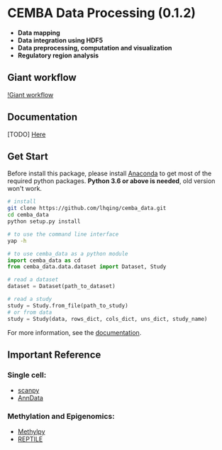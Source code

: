 # CEMBA Data Processing (0.1.2)
- **Data mapping**
- **Data integration using HDF5**
- **Data preprocessing, computation and visualization**
- **Regulatory region analysis**

## Giant workflow
[!Giant workflow](/doc/image/pipeline.svg)

## Documentation
[TODO] [Here](https://cemba-data.readthedocs.io/en/latest)

## Get Start
Before install this package, please install [Anaconda](https://www.anaconda.com/download/) to get most of the required python packages. **Python 3.6 or above is needed**, old version won't work.


```bash
# install
git clone https://github.com/lhqing/cemba_data.git
cd cemba_data
python setup.py install

# to use the command line interface
yap -h
```
```python
# to use cemba_data as a python module
import cemba_data as cd
from cemba_data.data.dataset import Dataset, Study

# read a dataset
dataset = Dataset(path_to_dataset)

# read a study 
study = Study.from_file(path_to_study)
# or from data
study = Study(data, rows_dict, cols_dict, uns_dict, study_name)
```
For more information, see the [documentation](https://cemba-data.readthedocs.io/en/latest).

## Important Reference
### Single cell:
- [scanpy](https://github.com/theislab/scanpy)
- [AnnData](https://github.com/theislab/anndata)
### Methylation and Epigenomics:
- [Methylpy](https://github.com/yupenghe/methylpy)
- [REPTILE](https://github.com/yupenghe/REPTILE)

